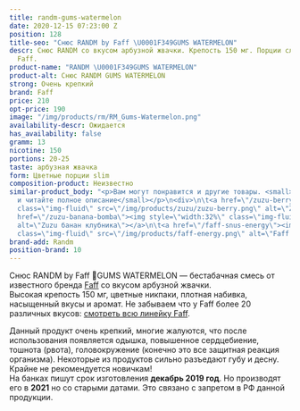 ```yaml
---
title: randm-gums-watermelon
date: 2020-12-15 07:23:00 Z
position: 128
title-seo: "Снюс RANDM by Faff \U0001F349GUMS WATERMELON"
descr: Снюс RANDM со вкусом арбузной жвачки. Крепость 150 мг. Порции слим. От бренда
  Faff.
product-name: "RANDM \U0001F349GUMS WATERMELON"
product-alt: Снюс RANDM GUMS WATERMELON
strong: Очень крепкий
brand: Faff
price: 210
opt-price: 190
image: "/img/products/rm/RM_Gums-Watermelon.png"
availability-descr: Ожидается
has_availability: false
gramm: 13
nicotine: 150
portions: 20-25
taste: арбузная жвачка
form: Цветные порции slim
composition-product: Неизвестно
similar-product_body: "<p>Вам могут понравится и другие товары. <small>Жмите на картинки
  и читайте полное описание</small></p>\n<div>\n\t<a href=\"/zuzu-berry\"><img style=\"width:32%\"
  class=\"img-fluid\" src=\"/img/products/zuzu/zuzu-berry.png\" alt=\"Zuzu berry\"></a>\n\t<a
  href=\"/zuzu-banana-bomba\"><img style=\"width:32%\" class=\"img-fluid\" src=\"/img/products/zuzu/zuzu-bannana.png\"
  alt=\"Zuzu банан клубника\"></a>\n\t<a href=\"/faff-snus-energy\"><img style=\"width:32%\"
  class=\"img-fluid\" src=\"/img/products/faff-energy.png\" alt=\"Faff Energy снюс\"></a>\n</div>"
brand-add: Randm
position-brand: 10
---
```


Снюс RANDM by Faff 🍉GUMS WATERMELON — бестабачная смесь от известного бренда [Faff](/faff) со вкусом арбузной жвачки.<br>
Высокая крепость 150 мг, цветные никпаки, плотная набивка, насыщенный вкусы и аромат.
Не забываем что у Faff более 20 различных вкусов: [смотреть всю линейку Faff](/faff).

Данный продукт очень крепкий, многие жалуются, что после использования появляется одышка, повышенное сердцебиение, тошнота (рвота), головокружение (конечно это все защитная реакция организма). Некоторые из продуктов сильно разъедают губу и десну. Крайне не рекомендуется новичкам!<br>
На банках пишут срок изготовления **декабрь 2019 год**. Но производят его в **2021** но со старыми датами. Это связано с запретом в РФ данной продукции.